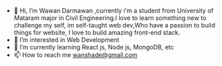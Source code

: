 - 👋 Hi, I’m Wawan Darmawan ,currently i'm a student from University of Mataram major in Civil Engineering.I love to learn something new to challenge my self, im self-taught web dev,Who have a passion to build things for website, I love to build amazing front-end stack. 
- 👀 I’m interested in Web Development 
- 🌱 I’m currently learning React js, Node js, MongoDB, etc
- 📫 How to reach me wanshade@gmail.com

<!---
wawandaem/wawandaem is a ✨ special ✨ repository because its `README.md` (this file) appears on your GitHub profile.
You can click the Preview link to take a look at your changes.
--->
